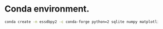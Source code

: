 



# Conda environment.

```bash
conda create -n essdbpy2 -c conda-forge python=2 sqlite numpy matplotlib  networkx
```





